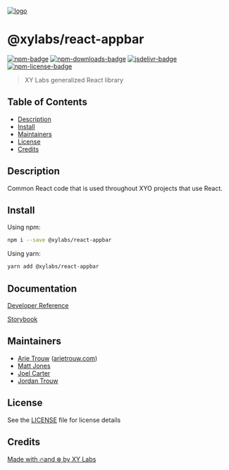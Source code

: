 [![logo][]](https://xylabs.com)

# @xylabs/react-appbar

[![npm-badge][]][npm-link]
[![npm-downloads-badge][]][npm-link]
[![jsdelivr-badge][]][jsdelivr-link]
[![npm-license-badge][]](LICENSE)

> XY Labs generalized React library 

## Table of Contents

-   [Description](#description)
-   [Install](#install)
-   [Maintainers](#maintainers)
-   [License](#license)
-   [Credits](#credits)

## Description

Common React code that is used throughout XYO projects that use React.

## Install

Using npm:

```sh
npm i --save @xylabs/react-appbar
```

Using yarn:

```sh
yarn add @xylabs/react-appbar
```

## Documentation
[Developer Reference](https://xylabs.github.io/sdk-react)

[Storybook](https://xylabs.github.io/sdk-react/storybook)

## Maintainers

-   [Arie Trouw](https://github.com/arietrouw) ([arietrouw.com](https://arietrouw.com))
-   [Matt Jones](https://github.com/jonesmac)
-   [Joel Carter](https://github.com/JoelBCarter)
-   [Jordan Trouw](https://github.com/jordantrouw)

## License

See the [LICENSE](LICENSE) file for license details

## Credits

[Made with 🔥and ❄️ by XY Labs](https://xylabs.com)

[logo]: https://cdn.xy.company/img/brand/XYPersistentCompany_Logo_Icon_Colored.svg

[npm-badge]: https://img.shields.io/npm/v/@xylabs/react-appbar.svg
[npm-link]: https://www.npmjs.com/package/@xylabs/react-appbar

[npm-downloads-badge]: https://img.shields.io/npm/dw/@xylabs/react-appbar
[npm-license-badge]: https://img.shields.io/npm/l/@xylabs/react-appbar

[jsdelivr-badge]: https://data.jsdelivr.com/v1/package/npm/@xylabs/react-appbar/badge
[jsdelivr-link]: https://www.jsdelivr.com/package/npm/@xylabs/react-appbar